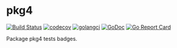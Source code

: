 # pkg4


[![Build Status](https://travis-ci.org/./testdata/pkg4_bedges.svg?branch=master)](https://travis-ci.org/./testdata/pkg4_bedges)
[![codecov](https://codecov.io/gh/./testdata/pkg4_bedges/branch/master/graph/badge.svg)](https://codecov.io/gh/./testdata/pkg4_bedges)
[![golangci](https://golangci.com/badges/./testdata/pkg4_bedges.svg)](https://golangci.com/r/./testdata/pkg4_bedges)
[![GoDoc](https://godoc.org/./testdata/pkg4_bedges?status.svg)](http://godoc.org/./testdata/pkg4_bedges)
[![Go Report Card](https://goreportcard.com/badge/./testdata/pkg4_bedges)](https://goreportcard.com/report/./testdata/pkg4_bedges)

Package pkg4 tests badges.